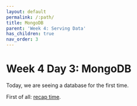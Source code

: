 ```yaml
---
layout: default
permalink: /:path/
title: MongoDB
parent: 'Week 4: Serving Data'
has_children: true
nav_order: 3
---
```


# Week 4 Day 3: MongoDB

Today, we are seeing a database for the first time.

First of all: [recap time][recap].

[recap]: (./cfu.html)
